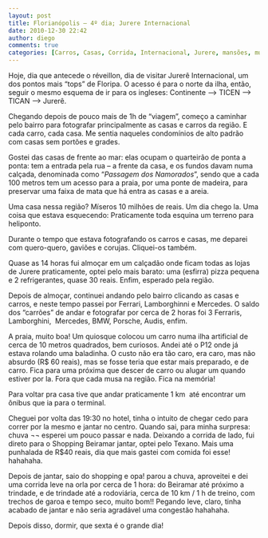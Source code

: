 ```yaml
---
layout: post
title: Florianópolis – 4º dia; Jurere Internacional
date: 2010-12-30 22:42
author: diego
comments: true
categories: [Carros, Casas, Corrida, Internacional, Jurere, mansões, mulheres, texano, treino, Viagens]
---
```

Hoje, dia que antecede o réveillon, dia de visitar Jurerê Internacional, um dos pontos mais “tops” de Floripa. O acesso é para o norte da ilha, então, seguir o mesmo esquema de ir para os ingleses: Continente –&gt; TICEN –&gt; TICAN –&gt; Jurerê.

Chegando depois de pouco mais de 1h de “viagem”, começo a caminhar pelo bairro para fotografar principalmente as casas e carros da região. E cada carro, cada casa. Me sentia naqueles condomínios de alto padrão com casas sem portões e grades.

Gostei das casas de frente ao mar: elas ocupam o quarteirão de ponta a ponta: tem a entrada pela rua – a frente da casa, e os fundos davam numa calçada, denominada como “<em>Passagem dos Namorados</em>”, sendo que a cada 100 metros tem um acesso para a praia, por uma ponte de madeira, para preservar uma faixa de mata que há entra as casas e a areia.

Uma casa nessa região? Míseros 10 milhões de reais. Um dia chego la. Uma coisa que estava esquecendo: Praticamente toda esquina um terreno para heliponto.

Durante o tempo que estava fotografando os carros e casas, me deparei com quero-quero, gaviões e corujas. Cliquei-os também.

Quase as 14 horas fui almoçar em um calçadão onde ficam todas as lojas de Jurere praticamente, optei pelo mais barato: uma (esfirra) pizza pequena e 2 refrigerantes, quase 30 reais. Enfim, esperado pela região.

Depois de almoçar, continuei andando pelo bairro clicando as casas e carros, e neste tempo passei por Ferrari, Lamborghinni e Mercedes. O saldo dos “carrões” de andar e fotografar por cerca de 2 horas foi 3 Ferraris, Lamborghini,  Mercedes, BMW, Porsche, Audis, enfim.

A praia, muito boa! Um quiosque colocou um carro numa ilha artificial de cerca de 10 metros quadrados, bem curiosos. Andei até o P12 onde já estava rolando uma baladinha. O custo não era tão caro, era caro, mas não absurdo (R$ 60 reais), mas se fosse teria que estar mais preparado, e de carro. Fica para uma próxima que descer de carro ou alugar um quando estiver por la. Fora que cada musa na região. Fica na memória!

Para voltar pra casa tive que andar praticamente 1 km  até encontrar um ônibus que ia para o terminal.

Cheguei por volta das 19:30 no hotel, tinha o intuito de chegar cedo para correr por la mesmo e jantar no centro. Quando sai, para minha surpresa: chuva ¬¬ esperei um pouco passar e nada. Deixando a corrida de lado, fui direto para o Shopping Beiramar jantar, optei pelo Texano. Mais uma punhalada de R$40 reais, dia que mais gastei com comida foi esse! hahahaha.

Depois de jantar, saio do shopping e opa! parou a chuva, aproveitei e dei uma corrida leve na orla por cerca de 1 hora: do Beiramar até próximo a trindade, e de trindade até a rodoviária, cerca de 10 km / 1 h de treino, com trechos de garoa e tempo seco, muito bom!! Pegando leve, claro, tinha acabado de jantar e não seria agradável uma congestão hahahaha.

Depois disso, dormir, que sexta é o grande dia!
